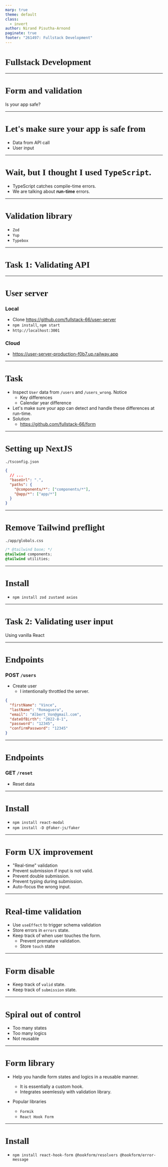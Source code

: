 ```yaml
---
marp: true
theme: default
class:
  - invert
author: Nirand Pisutha-Arnond
paginate: true
footer: "261497: Fullstack Development"
---
```


<style>
@import url('https://fonts.googleapis.com/css2?family=Prompt:ital,wght@0,100;0,300;0,400;0,700;1,100;1,300;1,400;1,700&display=swap');

    :root {
    font-family: Prompt;
    --hl-color: #D57E7E;
}
h1 {
  font-family: Prompt
}
</style>

# Fullstack Development

---

# Form and validation

Is your app safe?

---

# Let's make sure your app is safe from

- Data from API call
- User input

---

# Wait, but I thought I used `TypeScript`.

- TypeScript catches compile-time errors.
- We are talking about **run-time** errors.

---

# Validation library

- `Zod`
- `Yup`
- `Typebox`

---

# Task 1: Validating API

---

# User server

### Local

- Clone https://github.com/fullstack-66/user-server
- `npm install`, `npm start`
- `http://localhost:3001`

### Cloud

- https://user-server-production-f0b7.up.railway.app

---

# Task

- Inspect `User` data from `/users` and `/users_wrong`. Notice
  - Key differences
  - Calendar year difference
- Let's make sure your app can detect and handle these differences at run-time.
- Solution
  - https://github.com/fullstack-66/form

---

# Setting up NextJS

`./tsconfig.json`

```json
{
  // ...
  "baseUrl": ".",
  "paths": {
    "@components/*": ["components/*"],
    "@app/*": ["app/*"]
  }
}
```

---

# Remove Tailwind preflight

`./app/globals.css`

```css
/* @tailwind base; */
@tailwind components;
@tailwind utilities;
```

---

# Install

- `npm install zod zustand axios`

---

# Task 2: Validating user input

Using vanilla React

---

# Endpoints

### POST `/users`

- Create user
  - I intentionally throttled the server.

```json
{
  "firstName": "Vince",
  "lastName": "Romaguera",
  "email": "Albert_Von@gmail.com",
  "dateOfBirth": "2022-8-1",
  "password": "12345",
  "confirmPassword": "12345"
}
```

---

# Endpoints

### GET `/reset `

- Reset data

---

# Install

- `npm install react-modal`
- `npm install -D @faker-js/faker`

---

# Form UX improvement

- "Real-time" validation
- Prevent submission if input is not valid.
- Prevent double submission.
- Prevent typing during submission.
- Auto-focus the wrong input.

---

# Real-time validation

- Use `useEffect` to trigger schema validation
- Store errors in `errors` state.
- Keep track of when user touches the form.
  - Prevent premature validation.
  - Store `touch` state

---

# Form disable

- Keep track of `valid` state.
- Keep track of `submission` state.

---

# Spiral out of control

- Too many states
- Too many logics
- Not reusable

---

# Form library

- Help you handle form states and logics in a reusable manner.

  - It is essentially a custom hook.
  - Integrates seemlessly with validation library.

- Popular libraries
  - `Formik`
  - `React Hook Form`

---

# Install

- `npm install react-hook-form @hookform/resolvers @hookform/error-message`
